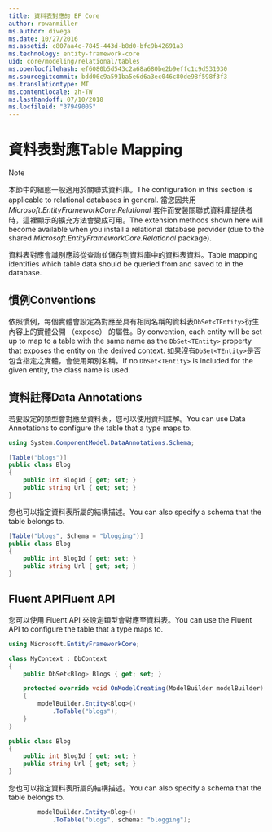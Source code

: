 ```yaml
---
title: 資料表對應的 EF Core
author: rowanmiller
ms.author: divega
ms.date: 10/27/2016
ms.assetid: c807aa4c-7845-443d-b8d0-bfc9b42691a3
ms.technology: entity-framework-core
uid: core/modeling/relational/tables
ms.openlocfilehash: ef6080b5d543c2a68a680be2b9effc1c9d531030
ms.sourcegitcommit: bdd06c9a591ba5e6d6a3ec046c80de98f598f3f3
ms.translationtype: MT
ms.contentlocale: zh-TW
ms.lasthandoff: 07/10/2018
ms.locfileid: "37949005"
---
```

# <a name="table-mapping"></a><span data-ttu-id="753bc-102">資料表對應</span><span class="sxs-lookup"><span data-stu-id="753bc-102">Table Mapping</span></span>

> [!NOTE]  
> <span data-ttu-id="753bc-103">本節中的組態一般適用於關聯式資料庫。</span><span class="sxs-lookup"><span data-stu-id="753bc-103">The configuration in this section is applicable to relational databases in general.</span></span> <span data-ttu-id="753bc-104">當您因共用 *Microsoft.EntityFrameworkCore.Relational* 套件而安裝關聯式資料庫提供者時，這裡顯示的擴充方法會變成可用。</span><span class="sxs-lookup"><span data-stu-id="753bc-104">The extension methods shown here will become available when you install a relational database provider (due to the shared *Microsoft.EntityFrameworkCore.Relational* package).</span></span>

<span data-ttu-id="753bc-105">資料表對應會識別應該從查詢並儲存到資料庫中的資料表資料。</span><span class="sxs-lookup"><span data-stu-id="753bc-105">Table mapping identifies which table data should be queried from and saved to in the database.</span></span>

## <a name="conventions"></a><span data-ttu-id="753bc-106">慣例</span><span class="sxs-lookup"><span data-stu-id="753bc-106">Conventions</span></span>

<span data-ttu-id="753bc-107">依照慣例，每個實體會設定為對應至具有相同名稱的資料表`DbSet<TEntity>`衍生內容上的實體公開 （expose） 的屬性。</span><span class="sxs-lookup"><span data-stu-id="753bc-107">By convention, each entity will be set up to map to a table with the same name as the `DbSet<TEntity>` property that exposes the entity on the derived context.</span></span> <span data-ttu-id="753bc-108">如果沒有`DbSet<TEntity>`是否包含指定之實體，會使用類別名稱。</span><span class="sxs-lookup"><span data-stu-id="753bc-108">If no `DbSet<TEntity>` is included for the given entity, the class name is used.</span></span>

## <a name="data-annotations"></a><span data-ttu-id="753bc-109">資料註釋</span><span class="sxs-lookup"><span data-stu-id="753bc-109">Data Annotations</span></span>

<span data-ttu-id="753bc-110">若要設定的類型會對應至資料表，您可以使用資料註解。</span><span class="sxs-lookup"><span data-stu-id="753bc-110">You can use Data Annotations to configure the table that a type maps to.</span></span>

``` csharp
using System.ComponentModel.DataAnnotations.Schema;
```
``` csharp
[Table("blogs")]
public class Blog
{
    public int BlogId { get; set; }
    public string Url { get; set; }
}
```

<span data-ttu-id="753bc-111">您也可以指定資料表所屬的結構描述。</span><span class="sxs-lookup"><span data-stu-id="753bc-111">You can also specify a schema that the table belongs to.</span></span>

``` csharp
[Table("blogs", Schema = "blogging")]
public class Blog
{
    public int BlogId { get; set; }
    public string Url { get; set; }
}
```

## <a name="fluent-api"></a><span data-ttu-id="753bc-112">Fluent API</span><span class="sxs-lookup"><span data-stu-id="753bc-112">Fluent API</span></span>

<span data-ttu-id="753bc-113">您可以使用 Fluent API 來設定類型會對應至資料表。</span><span class="sxs-lookup"><span data-stu-id="753bc-113">You can use the Fluent API to configure the table that a type maps to.</span></span>

``` csharp
using Microsoft.EntityFrameworkCore;
```
``` csharp
class MyContext : DbContext
{
    public DbSet<Blog> Blogs { get; set; }

    protected override void OnModelCreating(ModelBuilder modelBuilder)
    {
        modelBuilder.Entity<Blog>()
            .ToTable("blogs");
    }
}

public class Blog
{
    public int BlogId { get; set; }
    public string Url { get; set; }
}
```

<span data-ttu-id="753bc-114">您也可以指定資料表所屬的結構描述。</span><span class="sxs-lookup"><span data-stu-id="753bc-114">You can also specify a schema that the table belongs to.</span></span>

<!-- [!code-csharp[Main](samples/core/relational/Modeling/FluentAPI/Samples/Relational/TableAndSchema.cs?highlight=2)] -->
``` csharp
        modelBuilder.Entity<Blog>()
            .ToTable("blogs", schema: "blogging");
```
